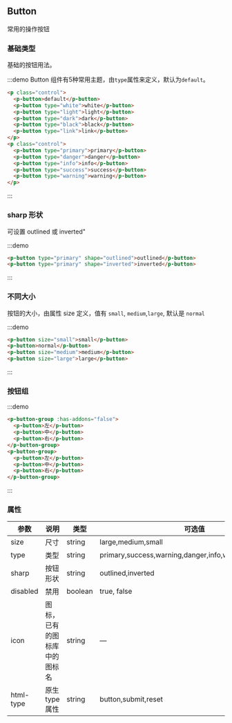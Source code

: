 <script>
  export default {
    data() {
      return {
        isLoading: false,
        isLoading2: false
      };
    },
    methods: {
      handleClick(event) {
        console.log(event);
        alert('button clicked!');
      }
    }
  }
</script>


## Button
常用的操作按钮

### 基础类型

基础的按钮用法。

:::demo Button 组件有5种常用主题，由`type`属性来定义，默认为`default`。

```html
<p class="control">
  <p-button>default</p-button>
  <p-button type="white">white</p-button>
  <p-button type="light">light</p-button>
  <p-button type="dark">dark</p-button>
  <p-button type="black">black</p-button>
  <p-button type="link">link</p-button>
</p>
<p class="control">
  <p-button type="primary">primary</p-button>
  <p-button type="danger">danger</p-button>
  <p-button type="info">info</p-button>
  <p-button type="success">success</p-button>
  <p-button type="warning">warning</p-button>
</p>
```
:::

### sharp 形状

可设置 outlined 或 inverted"

:::demo

```html
<p-button type="primary" shape="outlined">outlined</p-button>
<p-button type="primary" shape="inverted">inverted</p-button>
```
:::

### 不同大小

按钮的大小，由属性 size 定义，值有 `small`, `medium`,`large`, 默认是 `normal`

:::demo

```html
<p-button size="small">small</p-button>
<p-button>normal</p-button>
<p-button size="medium">medium</p-button>
<p-button size="large">large</p-button>
```
:::

### 按钮组

:::demo

```html
<p-button-group :has-addons="false">
  <p-button>左</p-button>
  <p-button>中</p-button>
  <p-button>右</p-button>
</p-button-group>
<p-button-group>
  <p-button>左</p-button>
  <p-button>中</p-button>
  <p-button>右</p-button>
</p-button-group>
```

:::

### 属性
| 参数      | 说明    | 类型      | 可选值       | 默认值   |
|---------- |-------- |---------- |-------------  |-------- |
| size     | 尺寸   | string  |   large,medium,small            |    —     |
| type     | 类型   | string    |   primary,success,warning,danger,info,white,link,dark,black |     —    |
| sharp     | 按钮形状   | string    | outlined,inverted | —   |
| disabled  | 禁用    | boolean   | true, false   | false   |
| icon  | 图标，已有的图标库中的图标名 | string   |  —  |  —  |
| html-type | 原生 type 属性 | string | button,submit,reset | button |
